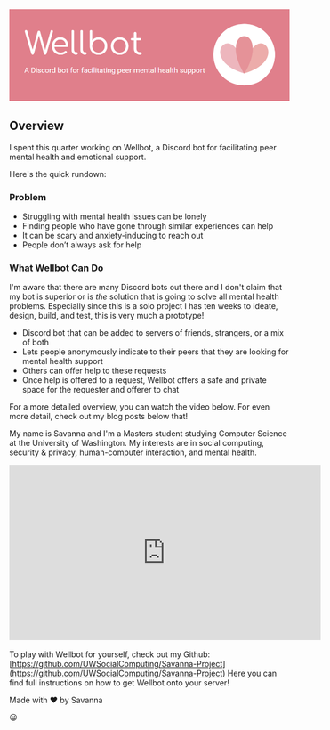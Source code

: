 <div style="text-align:center"><img src="https://github.com/UWSocialComputing/Savanna/blob/main/_posts/img/banner.png?raw=true" alt="banner"/></div>

## Overview
I spent this quarter working on Wellbot, a Discord bot for facilitating peer mental health and emotional support.

Here's the quick rundown:
### Problem
- Struggling with mental health issues can be lonely
- Finding people who have gone through similar experiences can help 
- It can be scary and anxiety-inducing to reach out
- People don’t always ask for help

### What Wellbot Can Do
I'm aware that there are many Discord bots out there and I don't claim that my bot is superior or is _the_ solution that is going to solve all mental health problems. Especially since this is a solo project I has ten weeks to ideate, design, build, and test, this is very much a prototype!
- Discord bot that can be added to servers of friends, strangers, or a mix of both
- Lets people anonymously indicate to their peers that they are looking for mental health support
- Others can offer help to these requests
- Once help is offered to a request, Wellbot offers a safe and private space for the requester and offerer to chat

For a more detailed overview, you can watch the video below. For even more detail, check out my blog posts below that!

My name is Savanna and I'm a Masters student studying Computer Science at the University of Washington. My interests are in social computing, security & privacy, human-computer interaction, and mental health.

<iframe style="text-align:center" width="560" height="315" src="https://www.youtube-nocookie.com/embed/1eHkQioB8i4" title="YouTube video player" frameborder="0" allow="accelerometer; autoplay; clipboard-write; encrypted-media; gyroscope; picture-in-picture" allowfullscreen></iframe>

To play with Wellbot for yourself, check out my Github: [https://github.com/UWSocialComputing/Savanna-Project](https://github.com/UWSocialComputing/Savanna-Project) Here you can find full instructions on how to get Wellbot onto your server!

Made with :heart: by Savanna
<p>&#128512;</p>

